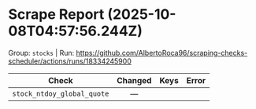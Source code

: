 # Scrape Report (2025-10-08T04:57:56.244Z)

Group: `stocks`  |  Run: https://github.com/AlbertoRoca96/scraping-checks-scheduler/actions/runs/18334245900

| Check | Changed | Keys | Error |
|---|:---:|:--|:--|
| `stock_ntdoy_global_quote` | — |  |  |
